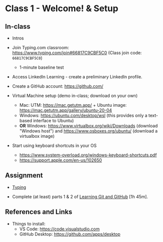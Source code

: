 # Class 1 - Welcome! & Setup

## In-class

- Intros

- Join Typing.com classroom: https://www.typing.com/join#66817C9CBF5C0 (Class join code: `66817C9CBF5C0`)
    - 1-minute baseline test

- Access LinkedIn Learning - create a preliminary LinkedIn profile.

- Create a GitHub account: https://github.com/

- Virtual Machine setup (demo in-class; download on your own)
    - Mac: UTM: https://mac.getutm.app/ + Ubuntu image: https://mac.getutm.app/gallery/ubuntu-20-04
    - Windows: https://ubuntu.com/desktop/wsl  (this provides only a text-based interface to Ubuntu)
    - **OR** Windows: https://www.virtualbox.org/wiki/Downloads (download "Windows host") and https://www.osboxes.org/ubuntu/ (download a virtualbox image)

- Start using keyboard shortcuts in your OS
    - https://www.system-overload.org/windows-keyboard-shortcuts.pdf
    - https://support.apple.com/en-us/102650


## Assignment

- [Typing](https://typing.com) 

- Complete (at least) parts 1 & 2 of [Learning Git and GitHub](https://www.linkedin.com/learning/learning-git-and-github-23011330?u=2300338) [1h 45m].


## References and Links

- Things to install:
    - VS Code: https://code.visualstudio.com
    - GitHub Desktop: https://github.com/apps/desktop


